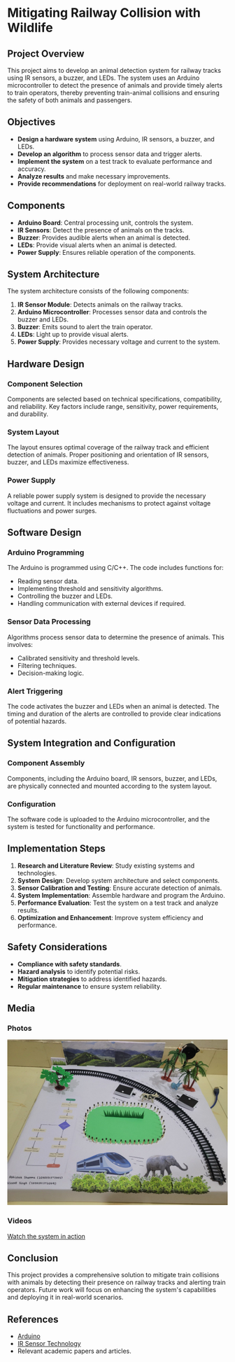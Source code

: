 # Mitigating Railway Collision with Wildlife

## Project Overview

This project aims to develop an animal detection system for railway tracks using IR sensors, a buzzer, and LEDs. The system uses an Arduino microcontroller to detect the presence of animals and provide timely alerts to train operators, thereby preventing train-animal collisions and ensuring the safety of both animals and passengers.

## Objectives

- **Design a hardware system** using Arduino, IR sensors, a buzzer, and LEDs.
- **Develop an algorithm** to process sensor data and trigger alerts.
- **Implement the system** on a test track to evaluate performance and accuracy.
- **Analyze results** and make necessary improvements.
- **Provide recommendations** for deployment on real-world railway tracks.

## Components

- **Arduino Board**: Central processing unit, controls the system.
- **IR Sensors**: Detect the presence of animals on the tracks.
- **Buzzer**: Provides audible alerts when an animal is detected.
- **LEDs**: Provide visual alerts when an animal is detected.
- **Power Supply**: Ensures reliable operation of the components.

## System Architecture

The system architecture consists of the following components:

1. **IR Sensor Module**: Detects animals on the railway tracks.
2. **Arduino Microcontroller**: Processes sensor data and controls the buzzer and LEDs.
3. **Buzzer**: Emits sound to alert the train operator.
4. **LEDs**: Light up to provide visual alerts.
5. **Power Supply**: Provides necessary voltage and current to the system.

## Hardware Design

### Component Selection

Components are selected based on technical specifications, compatibility, and reliability. Key factors include range, sensitivity, power requirements, and durability.

### System Layout

The layout ensures optimal coverage of the railway track and efficient detection of animals. Proper positioning and orientation of IR sensors, buzzer, and LEDs maximize effectiveness.

### Power Supply

A reliable power supply system is designed to provide the necessary voltage and current. It includes mechanisms to protect against voltage fluctuations and power surges.

## Software Design

### Arduino Programming

The Arduino is programmed using C/C++. The code includes functions for:
- Reading sensor data.
- Implementing threshold and sensitivity algorithms.
- Controlling the buzzer and LEDs.
- Handling communication with external devices if required.

### Sensor Data Processing

Algorithms process sensor data to determine the presence of animals. This involves:
- Calibrated sensitivity and threshold levels.
- Filtering techniques.
- Decision-making logic.

### Alert Triggering

The code activates the buzzer and LEDs when an animal is detected. The timing and duration of the alerts are controlled to provide clear indications of potential hazards.

## System Integration and Configuration

### Component Assembly

Components, including the Arduino board, IR sensors, buzzer, and LEDs, are physically connected and mounted according to the system layout.

### Configuration

The software code is uploaded to the Arduino microcontroller, and the system is tested for functionality and performance.

## Implementation Steps

1. **Research and Literature Review**: Study existing systems and technologies.
2. **System Design**: Develop system architecture and select components.
3. **Sensor Calibration and Testing**: Ensure accurate detection of animals.
4. **System Implementation**: Assemble hardware and program the Arduino.
5. **Performance Evaluation**: Test the system on a test track and analyze results.
6. **Optimization and Enhancement**: Improve system efficiency and performance.

## Safety Considerations

- **Compliance with safety standards**.
- **Hazard analysis** to identify potential risks.
- **Mitigation strategies** to address identified hazards.
- **Regular maintenance** to ensure system reliability.

## Media

### Photos

![Photo 1](Media/Railway.jpg)


### Videos

[Watch the system in action](Media/Railway.mp4)

## Conclusion

This project provides a comprehensive solution to mitigate train collisions with animals by detecting their presence on railway tracks and alerting train operators. Future work will focus on enhancing the system's capabilities and deploying it in real-world scenarios.

## References

- [Arduino](https://www.arduino.cc/)
- [IR Sensor Technology](https://en.wikipedia.org/wiki/Infrared_sensor)
- Relevant academic papers and articles.
